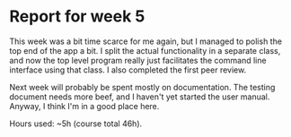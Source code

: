 # Report for week 5

This week was a bit time scarce for me again, but I managed to polish the top
end of the app a bit. I split the actual functionality in a separate class, and
now the top level program really just facilitates the command line interface
using that class. I also completed the first peer review.

Next week will probably be spent mostly on documentation. The testing document
needs more beef, and I haven't yet started the user manual. Anyway, I think I'm
in a good place here.

Hours used: ~5h (course total 46h).

